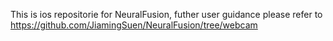 This is ios repositorie for NeuralFusion, futher user guidance please refer to https://github.com/JiamingSuen/NeuralFusion/tree/webcam

